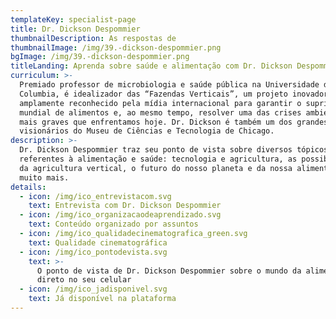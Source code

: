 ```yaml
---
templateKey: specialist-page
title: Dr. Dickson Despommier
thumbnailDescription: As respostas de
thumbnailImage: /img/39.-dickson-despommier.png
bgImage: /img/39.-dickson-despommier.png
titleLanding: Aprenda sobre saúde e alimentação com Dr. Dickson Despommier
curriculum: >-
  Premiado professor de microbiologia e saúde pública na Universidade de
  Columbia, é idealizador das “Fazendas Verticais”, um projeto inovador e
  amplamente reconhecido pela mídia internacional para garantir o suprimento
  mundial de alimentos e, ao mesmo tempo, resolver uma das crises ambientais
  mais graves que enfrentamos hoje. Dr. Dickson é também um dos grandes
  visionários do Museu de Ciências e Tecnologia de Chicago.
description: >-
  Dr. Dickson Despommier traz seu ponto de vista sobre diversos tópicos
  referentes à alimentação e saúde: tecnologia e agricultura, as possibilidades
  da agricultura vertical, o futuro do nosso planeta e da nossa alimentação, e
  muito mais.
details:
  - icon: /img/ico_entrevistacom.svg
    text: Entrevista com Dr. Dickson Despommier
  - icon: /img/ico_organizacaodeaprendizado.svg
    text: Conteúdo organizado por assuntos
  - icon: /img/ico_qualidadecinematografica_green.svg
    text: Qualidade cinematográfica
  - icon: /img/ico_pontodevista.svg
    text: >-
      O ponto de vista de Dr. Dickson Despommier sobre o mundo da alimentação
      direto no seu celular
  - icon: /img/ico_jadisponivel.svg
    text: Já disponível na plataforma
---
```


